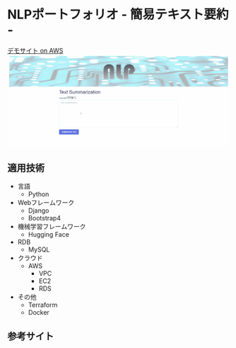 # NLPポートフォリオ - 簡易テキスト要約 -

[デモサイト on AWS](http://35.73.73.242/nlp0/)
![画像名](https://github.com/tagawa0207/nlp0/blob/main/image/demo.gif)


## 適用技術
- 言語
  - Python  
- Webフレームワーク
  - Django
  - Bootstrap4
- 機械学習フレームワーク
  - Hugging Face
- RDB
  - MySQL
- クラウド
  - AWS
    - VPC
    - EC2
    - RDS
- その他
  - Terraform
  - Docker

## 参考サイト

